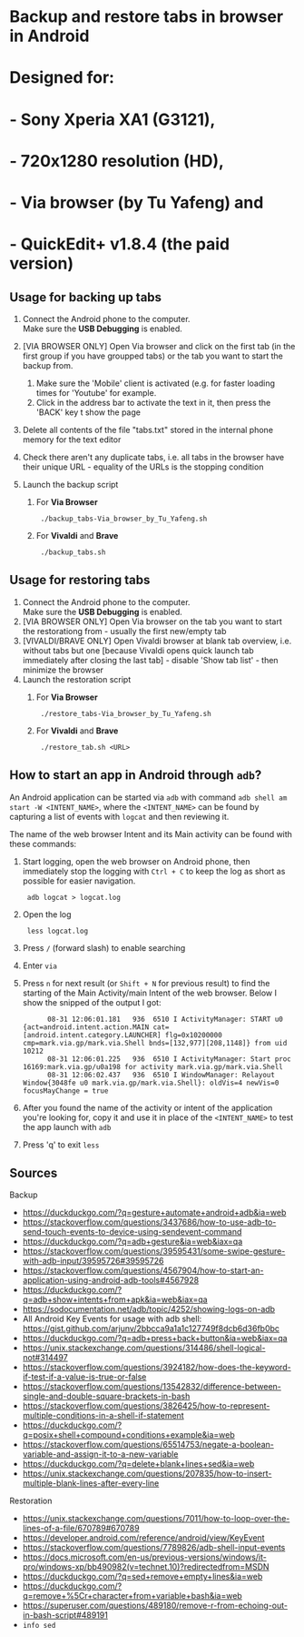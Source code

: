 # Backup and restore tabs in browser in Android

# Designed for:
#   - Sony Xperia XA1 (G3121),
#   - 720x1280 resolution (HD),
#   - Via browser (by Tu Yafeng) and
#   - QuickEdit+ v1.8.4 (the paid version)

## Usage for backing up tabs

1. Connect the Android phone to the computer.  
    Make sure the **USB Debugging** is enabled.

1. [VIA BROWSER ONLY] Open Via browser and click on the first tab (in the first group if you have groupped tabs) or the tab you want to start the backup from.  
    1. Make sure the 'Mobile' client is activated (e.g. for faster loading times for 'Youtube' for example.
    1. Click in the address bar to activate the text in it, then press the 'BACK' key t show the page
1. Delete all contents of the file "tabs.txt" stored in the internal phone memory for the text editor
1. Check there aren't any duplicate tabs, i.e. all tabs in the browser have their unique URL - equality of the URLs is the stopping condition
1. Launch the backup script
    1. For **Via Browser**

            ./backup_tabs-Via_browser_by_Tu_Yafeng.sh 

    1. For **Vivaldi** and **Brave**

            ./backup_tabs.sh

## Usage for restoring tabs

1. Connect the Android phone to the computer.  
    Make sure the **USB Debugging** is enabled.
1. [VIA BROWSER ONLY] Open Via browser on the tab you want to start the restorationg from - usually the first new/empty tab
1. [VIVALDI/BRAVE ONLY] Open Vivaldi browser at blank tab overview, i.e. without tabs but one [because Vivaldi opens quick launch tab immediately after closing the last tab] - disable 'Show tab list' - then minimize the browser
1. Launch the restoration script 
    1. For **Via Browser**

            ./restore_tabs-Via_browser_by_Tu_Yafeng.sh 

    1. For **Vivaldi** and **Brave**

            ./restore_tab.sh <URL>

## How to start an app in Android through `adb`?

An Android application can be started via `adb` with command `adb shell am start -W <INTENT_NAME>`, where the `<INTENT_NAME>` can be found by capturing a list of events with `logcat` and then reviewing it.
 
The name of the web browser Intent and its Main activity can be found with these commands:

1. Start logging, open the web browser on Android phone, then immediately stop the logging with `Ctrl + C` to keep the log as short as possible for easier navigation.

        adb logcat > logcat.log

1. Open the log

        less logcat.log

1. Press `/` (forward slash) to enable searching
1. Enter `via`
1. Press `n` for next result (or `Shift + N` for previous result) to find the starting of the Main Activity/main Intent of the web browser. Below I show the snipped of the output I got:
   
             08-31 12:06:01.181   936  6510 I ActivityManager: START u0 {act=android.intent.action.MAIN cat=[android.intent.category.LAUNCHER] flg=0x10200000 cmp=mark.via.gp/mark.via.Shell bnds=[132,977][208,1148]} from uid 10212
             08-31 12:06:01.225   936  6510 I ActivityManager: Start proc 16169:mark.via.gp/u0a198 for activity mark.via.gp/mark.via.Shell
             08-31 12:06:02.437   936  6510 I WindowManager: Relayout Window{3048fe u0 mark.via.gp/mark.via.Shell}: oldVis=4 newVis=0 focusMayChange = true
   
1. After you found the name of the activity or intent of the application you're looking for, copy it and use it in place of the `<INTENT_NAME>` to test the app launch with `adb`
1. Press 'q' to exit `less`

## Sources

Backup
- https://duckduckgo.com/?q=gesture+automate+android+adb&ia=web
- https://stackoverflow.com/questions/3437686/how-to-use-adb-to-send-touch-events-to-device-using-sendevent-command
- https://duckduckgo.com/?q=adb+gesture&ia=web&iax=qa
- https://stackoverflow.com/questions/39595431/some-swipe-gesture-with-adb-input/39595726#39595726
- https://stackoverflow.com/questions/4567904/how-to-start-an-application-using-android-adb-tools#4567928
- https://duckduckgo.com/?q=adb+show+intents+from+apk&ia=web&iax=qa
- https://sodocumentation.net/adb/topic/4252/showing-logs-on-adb
- All Android Key Events for usage with adb shell: https://gist.github.com/arjunv/2bbcca9a1a1c127749f8dcb6d36fb0bc
- https://duckduckgo.com/?q=adb+press+back+button&ia=web&iax=qa
- https://unix.stackexchange.com/questions/314486/shell-logical-not#314497
- https://stackoverflow.com/questions/3924182/how-does-the-keyword-if-test-if-a-value-is-true-or-false
- https://stackoverflow.com/questions/13542832/difference-between-single-and-double-square-brackets-in-bash
- https://stackoverflow.com/questions/3826425/how-to-represent-multiple-conditions-in-a-shell-if-statement
- https://duckduckgo.com/?q=posix+shell+compound+conditions+example&ia=web
- https://stackoverflow.com/questions/65514753/negate-a-boolean-variable-and-assign-it-to-a-new-variable
- https://duckduckgo.com/?q=delete+blank+lines+sed&ia=web
- https://unix.stackexchange.com/questions/207835/how-to-insert-multiple-blank-lines-after-every-line

Restoration

- https://unix.stackexchange.com/questions/7011/how-to-loop-over-the-lines-of-a-file/670789#670789
- https://developer.android.com/reference/android/view/KeyEvent
- https://stackoverflow.com/questions/7789826/adb-shell-input-events
- https://docs.microsoft.com/en-us/previous-versions/windows/it-pro/windows-xp/bb490982(v=technet.10)?redirectedfrom=MSDN
- https://duckduckgo.com/?q=sed+remove+empty+lines&ia=web
- https://duckduckgo.com/?q=remove+%5Cr+character+from+variable+bash&ia=web
- https://superuser.com/questions/489180/remove-r-from-echoing-out-in-bash-script#489191
- `info sed`

